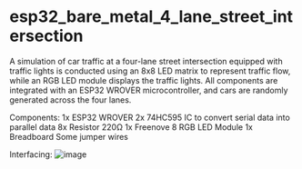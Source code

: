 # esp32_bare_metal_4_lane_street_intersection
A simulation of car traffic at a four-lane street intersection equipped with traffic lights is conducted using an 8x8 LED matrix to represent traffic flow, while an RGB LED module displays the traffic lights. All components are integrated with an ESP32 WROVER microcontroller, and cars are randomly generated across the four lanes.

Components:
1x ESP32 WROVER
2x 74HC595 IC to convert serial data into parallel data
8x Resistor 220Ω
1x Freenove 8 RGB LED Module
1x Breadboard
Some jumper wires

Interfacing:
![image](https://github.com/user-attachments/assets/7e185a24-ce5b-4365-bc7b-cc3d0763ecc9)

